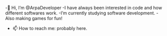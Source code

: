 -👋 Hi, I’m @ArpaDeveloper
-I have always been interested in code and how different softwares work.
-I’m currently studying software development.
-Also making games for fun!
- 📫 How to reach me: probably here.



